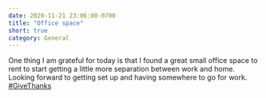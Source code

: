 ```yaml
---
date: 2020-11-21 23:06:00-0700
title: "Office space"
short: true
category: General
---
```


One thing I am grateful for today is that I found a great small office space to rent to start getting a little more separation between work and home. Looking forward to getting set up and having somewhere to go for work. [#GiveThanks](https://www.churchofjesuschrist.org/inspiration/the-story-behind-my-global-prayer-of-gratitude)